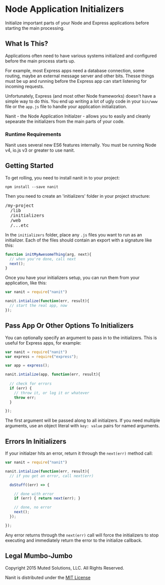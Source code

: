# Node Application Initializers

Initialize important parts of your Node and Express applications
before starting the main processing.

## What Is This?

Applications often need to have various systems initialized and
configured before the main process starts up. 

For example, most
Express apps need a database connection, some routing, maybe
an external message server and other bits. Thesse things must
be up and running before the Express app can start listening
for incoming requests. 

Unfortunately, Express (and most other Node frameworks) doesn't
have a simple way to do this. You end up writing a lot of ugly
code in your `bin/www` file or the `app.js` file to handle
your application initialization.

Nanit - the Node Application Initialzer - allows you to easily
and cleanly sepearate the initializers from the main parts of
your code. 

### Runtime Requirements

Nanit uses several new ES6 features internally. You must be running
Node v4, io.js v3 or greater to use nanit.

## Getting Started

To get rolling, you need to install nanit in to your project:

`npm install --save nanit`

Then you need to create an 'initializers' folder in your
project structure:

<pre>
/my-project
  /lib
  /initializers
  /web
  /...etc
</pre>

In the `initializers` folder, place any `.js` files you want to
run as an initializer. Each of the files should contain an
export with a signature like this:

```js
function initMyAwesomeThing(arg, next){
  // when you're done, call next
  next();
}
```

Once you have your initializers setup, you can run them from
your application, like this:

```js
var nanit = require("nanit")

nanit.intialize(function(err, result){
  // start the real app, now
});
```

## Pass App Or Other Options To Initializers

You can optionally specify an argument to pass in to the 
initializers. This is useful for Express apps, for example:

```js
var nanit = require("nanit")
var express = require("express");

var app = express();

nanit.intialize(app, function(err, result){
  
  // check for errors
  if (err) { 
    // throw it, or log it or whatever
    throw err; 
  }

});
```

The first argument will be passed along to all initialzers. If
you need multiple arguments, use an object literal with
`key: value` pairs for named arguments.

## Errors In Initializers

If your initialzer hits an error, return it through the `next(err)`
method call:


```js
var nanit = require("nanit")

nanit.intialize(function(err, result){
  // if you get an error, call next(err)

  doStuff((err) => {

    // done with error
    if (err) { return next(err); }

    // done, no error
    next();
  });

});
```

Any error returns through the `next(err)` call will force 
the initializers to stop executing and immediately return the
error to the initialize callback.

## Legal Mumbo-Jumbo

Copyright 2015 Muted Solutions, LLC. All Rights Reserved.

Nanit is distributed under the [MIT License](http://mutedsolutions.mit-license.org)
